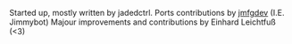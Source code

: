 Started up, mostly written by jadedctrl.
Ports contributions by [jmfgdev](https://notabug.org/jimmybot) (I.E. Jimmybot)
Majour improvements and contributions by Einhard Leichtfuß (<3)
